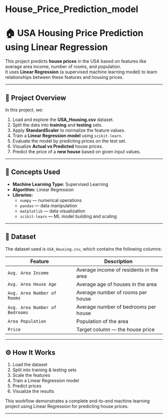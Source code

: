 # House_Price_Prediction_model
# 🏠 USA Housing Price Prediction using Linear Regression

This project predicts **house prices** in the USA based on features like average area income, number of rooms, and population.  
It uses **Linear Regression** (a supervised machine learning model) to learn relationships between these features and housing prices.

---

## 📘 Project Overview

In this project, we:
1. Load and explore the **USA_Housing.csv** dataset.
2. Split the data into **training** and **testing** sets.
3. Apply **StandardScaler** to normalize the feature values.
4. Train a **Linear Regression model** using `scikit-learn`.
5. Evaluate the model by predicting prices on the test set.
6. Visualize **Actual vs Predicted** house prices.
7. Predict the price of a **new house** based on given input values.

---

## 🧠 Concepts Used

- **Machine Learning Type:** Supervised Learning  
- **Algorithm:** Linear Regression  
- **Libraries:**  
  - `numpy` — numerical operations  
  - `pandas` — data manipulation  
  - `matplotlib` — data visualization  
  - `scikit-learn` — ML model building and scaling  

---

## 📂 Dataset

The dataset used is `USA_Housing.csv`, which contains the following columns:

| Feature | Description |
|----------|--------------|
| `Avg. Area Income` | Average income of residents in the area |
| `Avg. Area House Age` | Average age of houses in the area |
| `Avg. Area Number of Rooms` | Average number of rooms per house |
| `Avg. Area Number of Bedrooms` | Average number of bedrooms per house |
| `Area Population` | Population of the area |
| `Price` | Target column — the house price |

---

## ⚙️ How It Works

1. Load the dataset
2. Split into training & testing sets
3. Scale the features
4. Train a Linear Regression model
5. Predict prices
6. Visualize the results

This workflow demonstrates a complete end-to-end machine learning project using Linear Regression for predicting house prices.


--- 
   
